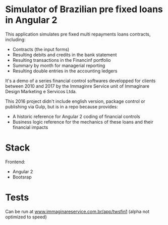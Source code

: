 # Simulator of Brazilian pre fixed loans in Angular 2

This application simulates pre fixed multi repayments loans contracts, including:
* Contracts (the input forms)
* Resulting debits and credits in the bank statement
* Resulting transactions in the Financinf portfolio
* Summary by month for managerial reporting
* Resulting double entries in the accounting ledgers

It's a demo of a series financial control softwares developped for clients between 2010 and 2017 by the Immaginre Service unit of Immaginare Design Marketing e Servicos Ltda.

This 2016 project didn't include english version, package control or publishing via Gulp, but is in a repo because provides:
* A historic reference for Angular 2 coding of financial controls
* Business logic reference for the mechanics of these loans and their financial impacts

# Stack

Frontend:
* Angular 2
* Bootsrap

# Tests

Can be run at www.immaginareservice.com.br/app/twsfin1 (alpha not optimized to speed)


